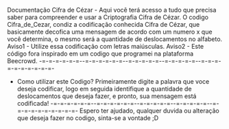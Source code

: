 Documentação Cifra de Cézar - Aqui você terá acesso a tudo que precisa saber para compreender e usar a Criptografia Cifra de Cézar.
O codigo Cifra_de_Cezar, condiz a codificação conhecida Cifra de Cézar, que basicamente decofica uma mensagem de acordo com um numero x que você determina, o mesmo será a quantidade de deslocamentos no alfabeto.
Aviso1 - Utilize essa codificação com letras maiúsculas.
Aviso2 - Este código fora inspirado em um codigo que programei na plataforma Beecrowd.
-=-=-=-=-=-=--=-=-=-=-=-=--=-=-=-=-=--=-=-=-=-=--=-=-=-=-=-=-=-=-=-=-
- Como utilizar este Codigo?
Primeiramente digite a palavra que voce deseja codificar, logo em seguida identifique a quantidade de deslocamentos que deseja fazer, e pronto, sua mensagem está codificada!
-=-=-=-=-=-=--=-=-=-=-=-=--=-=-=-=-=--=-=-=-=-=--=-=-=-=-=-=-=-=-=-=-
Espero ter ajudado, qualquer duvida ou alteração que deseja fazer no codigo, sinta-se a vontade ;D